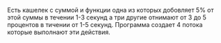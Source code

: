 Есть кашелек с суммой и функции одна из которых добовляет 5% от этой суммы в течении 1-3 секунд а три другие отнимают от 3 до 5 процентов в тичении от 1-5 секунд.
Программа создает 4 потока которые выполнают эти действия.
